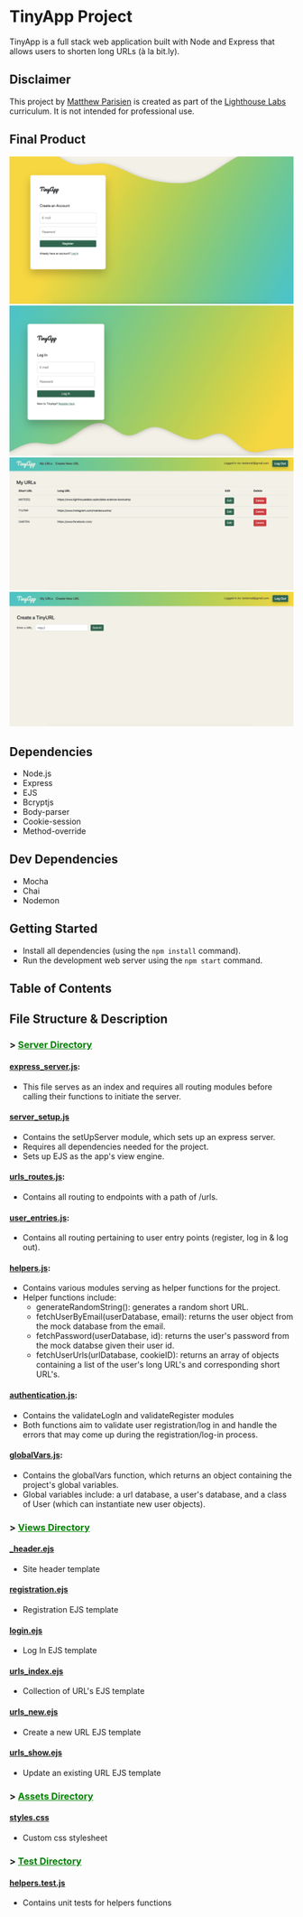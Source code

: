 # TinyApp Project

TinyApp is a full stack web application built with Node and Express that allows users to shorten long URLs (à la bit.ly).

## Disclaimer

This project by [Matthew Parisien](https://github.com/mattparisien) is created as part of the [Lighthouse Labs](https://github.com/lighthouse-labs) curriculum. It is not intended for professional use.

## Final Product

!["Registration Page"](https://github.com/mattparisien/tinyapp/blob/main/docs/register.png?raw=true)
!["Log in page"](https://github.com/mattparisien/tinyapp/blob/main/docs/log-in.png?raw=true)
!["Shortened URL Collection Page"](https://github.com/mattparisien/tinyapp/blob/main/docs/view-your-urls.png?raw=truee)
!["Create a new URL page"](https://raw.githubusercontent.com/mattparisien/tinyapp/main/docs/create-new-url.png)

## Dependencies

- Node.js
- Express
- EJS
- Bcryptjs
- Body-parser
- Cookie-session
- Method-override

## Dev Dependencies

- Mocha
- Chai
- Nodemon

## Getting Started

- Install all dependencies (using the `npm install` command).
- Run the development web server using the `npm start` command.

## Table of Contents

## File Structure & Description 

### > <span style="color: green"> <u> Server Directory </u> </span>

#### [**express_server.js**](https://github.com/mattparisien/tinyapp/blob/main/server/express_server.js): 
* This file serves as an index and requires all routing modules before calling their functions to initiate the server. 
#### [**server_setup.js**](https://github.com/mattparisien/tinyapp/blob/main/server/server_setup.js)
* Contains the setUpServer module, which sets up an express server.
* Requires all dependencies needed for the project. 
* Sets up EJS as the app's view engine.
#### [**urls_routes.js**](https://github.com/mattparisien/tinyapp/blob/main/server/urls_routes.js): 
* Contains all routing to endpoints with a path of /urls.
#### [**user_entries.js**](https://github.com/mattparisien/tinyapp/blob/main/server/user_entries.js): 
* Contains all routing pertaining to user entry points (register, log in & log out).
#### [**helpers.js**](https://github.com/mattparisien/tinyapp/blob/main/server/helpers.js):
* Contains various modules serving as helper functions for the project.
* Helper functions include:
    * generateRandomString(): generates a random short URL.
    * fetchUserByEmail(userDatabase, email): returns the user object from the mock database from the email.
    * fetchPassword(userDatabase, id): returns the user's password from the mock databse given their user id.
    * fetchUserUrls(urlDatabase, cookieID): returns an array of objects containing a list of the user's long URL's and corresponding short URL's. 
#### [**authentication.js**](https://github.com/mattparisien/tinyapp/blob/main/server/authentication.js):
* Contains the validateLogIn and validateRegister modules
* Both functions aim to validate user registration/log in and handle the errors that may come up during the registration/log-in process.
#### [**globalVars.js**](https://github.com/mattparisien/tinyapp/blob/main/server/global_vars.js):
* Contains the globalVars function, which returns an object containing the project's global variables.
* Global variables include: a url database, a user's database, and a class of User (which can instantiate new user objects).

### > <span style="color: green"> <u> Views Directory </u> </span>

#### [**_header.ejs**](https://github.com/mattparisien/tinyapp/blob/main/views/partials/_header.ejs)
* Site header template
#### [**registration.ejs**](https://github.com/mattparisien/tinyapp/blob/main/views/registration.ejs)
* Registration EJS template
#### [**login.ejs**](https://github.com/mattparisien/tinyapp/blob/main/views/login.ejs)
* Log In EJS template
#### [**urls_index.ejs**](https://github.com/mattparisien/tinyapp/blob/main/views/urls_index.ejs)
* Collection of URL's EJS template
#### [**urls_new.ejs**](https://github.com/mattparisien/tinyapp/blob/main/views/urls_new.ejs)
* Create a new URL EJS template
#### [**urls_show.ejs**](https://github.com/mattparisien/tinyapp/blob/main/views/urls_show.ejs)
* Update an existing URL EJS template

### > <span style="color: green"> <u> Assets Directory </u> </span>

#### [**styles.css**](https://github.com/mattparisien/tinyapp/blob/main/assets/styles.css)
* Custom css stylesheet

### > <span style="color: green"> <u> Test Directory </u> </span>

#### [**helpers.test.js**](https://github.com/mattparisien/tinyapp/blob/main/test/helpers.test.js)
* Contains unit tests for helpers functions